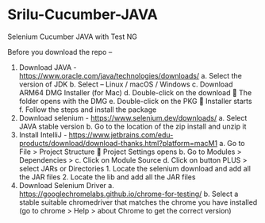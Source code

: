 # Srilu-Cucumber-JAVA
Selenium Cucumber JAVA with Test NG

Before you download the repo – 
1.	Download JAVA - https://www.oracle.com/java/technologies/downloads/
    a.	Select the version of JDK
    b.	Select – Linux / macOS / Windows 
    c.	Download ARM64 DMG Installer (for Mac)
    d.	Double-click on the download  The folder opens with the DMG
    e.	Double-click on the PKG  Installer starts
    f.	Follow the steps and install the package
2.	Download selenium - https://www.selenium.dev/downloads/
    a.	Select JAVA stable version
    b.	Go to the location of the zip install and unzip it
3.	Install IntelliJ - https://www.jetbrains.com/edu-products/download/download-thanks.html?platform=macM1
    a.	Go to File > Project Structure  Project Settings opens
    b.	Go to Modules > Dependencies > 
    c.	Click on Module Source
    d.	Click on button PLUS > select JARs or Directories
          1.	Locate the selenium download and add all the JAR files
          2.	Locate the lib and add all the JAR files
4.	Download Selenium Driver
   a.	https://googlechromelabs.github.io/chrome-for-testing/
   b.	Select a stable suitable chromedriver that matches the chrome you have installed (go to chrome > Help > about Chrome to get the correct version)


